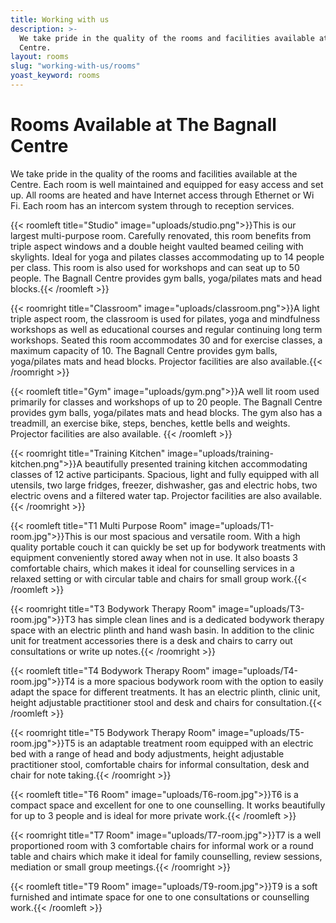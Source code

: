 ```yaml
---
title: Working with us
description: >-
  We take pride in the quality of the rooms and facilities available at the
  Centre.
layout: rooms
slug: "working-with-us/rooms"
yoast_keyword: rooms
---
```

# Rooms Available at The Bagnall Centre

We take pride in the quality of the rooms and facilities available at the Centre. Each room is well maintained and equipped for easy access and set up. All rooms are heated and have Internet access through Ethernet or Wi Fi. Each room has an intercom system through to reception services.

{{< roomleft title="Studio" image="uploads/studio.png">}}This is our largest multi-purpose room. Carefully renovated, this room benefits from triple aspect windows and a double height vaulted beamed ceiling with skylights. Ideal for yoga and pilates classes accommodating up to 14 people per class. This room is also used for workshops and can seat up to 50 people. The Bagnall Centre provides gym balls, yoga/pilates mats and head blocks.{{< /roomleft >}}

{{< roomright title="Classroom" image="uploads/classroom.png">}}A light triple aspect room, the classroom is used for pilates, yoga and mindfulness workshops as well as educational courses and regular continuing long term workshops. Seated this room accommodates 30 and for exercise classes, a maximum capacity of 10. The Bagnall Centre provides gym balls, yoga/pilates mats and head blocks. Projector facilities are also available.{{< /roomright >}}

{{< roomleft title="Gym" image="uploads/gym.png">}}A well lit room used primarily for classes and workshops of up to 20 people. The Bagnall Centre provides gym balls, yoga/pilates mats and head blocks. The gym also has a treadmill, an exercise bike, steps, benches, kettle bells and weights. Projector facilities are also available. {{< /roomleft >}}

{{< roomright title="Training Kitchen" image="uploads/training-kitchen.png">}}A beautifully presented training kitchen accommodating classes of 12 active participants. Spacious, light and fully equipped with all utensils, two large fridges, freezer, dishwasher, gas and electric hobs, two electric ovens and a filtered water tap. Projector facilities are also available.{{< /roomright >}}

{{< roomleft title="T1 Multi Purpose Room" image="uploads/T1-room.jpg">}}This is our most spacious and versatile room. With a high quality portable couch it can quickly be set up for bodywork treatments with equipment conveniently stored away when not in use. It also boasts 3 comfortable chairs, which makes it ideal for counselling services in a relaxed setting or with circular table and chairs for small group work.{{< /roomleft >}}

{{< roomright title="T3 Bodywork Therapy Room" image="uploads/T3-room.jpg">}}T3 has simple clean lines and is a dedicated bodywork therapy space with an electric plinth and hand wash basin. In addition to the clinic unit for treatment accessories there is a desk and chairs to carry out consultations or write up notes.{{< /roomright >}}

{{< roomleft title="T4 Bodywork Therapy Room" image="uploads/T4-room.jpg">}}T4 is a more spacious bodywork room with the option to easily adapt the space for different treatments. It has an electric plinth, clinic unit, height adjustable practitioner stool and desk and chairs for consultation.{{< /roomleft >}}

{{< roomright title="T5 Bodywork Therapy Room" image="uploads/T5-room.jpg">}}T5 is an adaptable treatment room equipped with an electric bed with a range of head and body adjustments, height adjustable practitioner stool, comfortable chairs for informal consultation, desk and chair for note taking.{{< /roomright >}}

{{< roomleft title="T6 Room" image="uploads/T6-room.jpg">}}T6 is a compact space and excellent for one to one counselling. It works beautifully for up to 3 people and is ideal for more private work.{{< /roomleft >}}

{{< roomright title="T7 Room" image="uploads/T7-room.jpg">}}T7 is a well proportioned room with 3 comfortable chairs for informal work or a round table and chairs which make it ideal for family counselling, review sessions, mediation or small group meetings.{{< /roomright >}}

{{< roomleft title="T9 Room" image="uploads/T9-room.jpg">}}T9 is a soft furnished and intimate space for one to one consultations or counselling work.{{< /roomleft >}}
